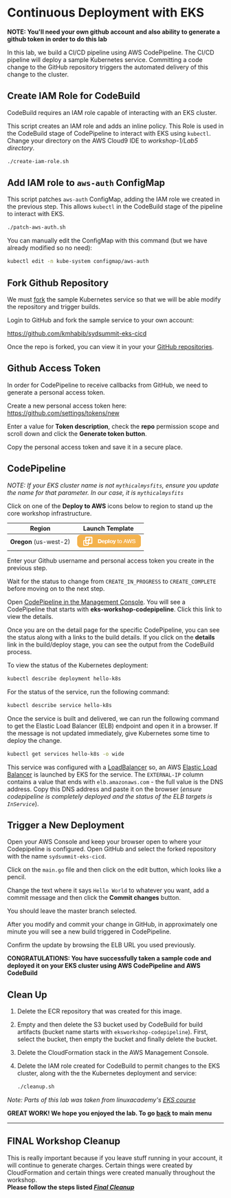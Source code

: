 # Continuous Deployment with EKS

**NOTE: You'll need your own github account and also ability to generate a github token in order to do this lab**

In this lab, we build a CI/CD pipeline using AWS CodePipeline. The CI/CD pipeline will deploy a sample Kubernetes service. Committing a code change to the GitHub repository triggers the automated delivery of this change to the cluster.

## Create IAM Role for CodeBuild

CodeBuild requires an IAM role capable of interacting with an EKS cluster.

This script creates an IAM role and adds an inline policy. This Role is used in the CodeBuild stage of CodePipeline to interact with EKS using `kubectl`. Change your directory on the AWS Cloud9 IDE to *workshop-1/Lab5 directory*. 

```sh
./create-iam-role.sh
```

## Add IAM role to `aws-auth` ConfigMap

This script patches `aws-auth` ConfigMap, adding the IAM role we created in the previous step. This allows `kubectl` in the CodeBuild stage of the pipeline to interact with EKS.

```sh
./patch-aws-auth.sh
```

You can manually edit the ConfigMap with this command (but we have already modified so no need):

```sh
kubectl edit -n kube-system configmap/aws-auth
```

## Fork Github Repository

We must [fork](https://help.github.com/articles/fork-a-repo/) the sample Kubernetes service so that we will be able modify the repository and trigger builds.

Login to GitHub and fork the sample service to your own account:

<https://github.com/kmhabib/sydsummit-eks-cicd>

Once the repo is forked, you can view it in your your [GitHub repositories](https://github.com).

## Github Access Token

In order for CodePipeline to receive callbacks from GitHub, we need to generate a personal access token.

Create a new personal access token here: <https://github.com/settings/tokens/new>

Enter a value for **Token description**, check the **repo** permission scope and scroll down and click the **Generate token button**.

Copy the personal access token and save it in a secure place.

## CodePipeline

*NOTE: If your EKS cluster name is not `mythicalmysfits`, ensure you update the name for that parameter. In our case, it is `mythicalmysfits`*

Click on one of the **Deploy to AWS** icons below to region to stand up the core workshop infrastructure.

| Region | Launch Template |
| ------------ | ------------- | 
**Oregon** (us-west-2) | [![Launch Mythical Mysfits Stack into Oregon with CloudFormation](../images/deploy-to-aws.png)](https://console.aws.amazon.com/cloudformation/home?region=us-west-2#/stacks/new?stackName=eksworkshop-codepipeline&templateURL=https://s3-us-west-2.amazonaws.com/syd-eksworkshop-2019/codepipeline.yaml)  


Enter your Github username and personal access token you create in the previous step. 

Wait for the status to change from `CREATE_IN_PROGRESS` to `CREATE_COMPLETE` before moving on to the next step.

Open [CodePipeline in the Management Console](https://console.aws.amazon.com/codesuite/codepipeline/pipelines). You will see a CodePipeline that starts with **eks-workshop-codepipeline**.
Click this link to view the details.

Once you are on the detail page for the specific CodePipeline, you can see the status along with a links to the build details. If you click on the **details** link in the build/deploy stage, you can see the output from the CodeBuild process.

To view the status of the Kubernetes deployment:

```sh
kubectl describe deployment hello-k8s
```

For the status of the service, run the following command:

```sh
kubectl describe service hello-k8s
```

Once the service is built and delivered, we can run the following command to get the Elastic Load Balancer (ELB) endpoint and open it in a browser. If the message is not updated immediately, give Kubernetes some time to deploy the change.

```sh
kubectl get services hello-k8s -o wide
```

This service was configured with a [LoadBalancer](https://kubernetes.io/docs/tasks/access-application-cluster/create-external-load-balancer/) so, an AWS [Elastic Load Balancer](https://aws.amazon.com/elasticloadbalancing/) is launched by EKS for the service. The `EXTERNAL-IP` column contains a value that ends with `elb.amazonaws.com` - the full value is the DNS address. Copy this DNS address and paste it on the browser (*ensure codepipeline is completely deployed and the status of the ELB targets is `InService`*). 

## Trigger a New Deployment

Open your AWS Console and keep your browser open to where your Codepipeline is configured. Open GitHub and select the forked repository with the name `sydsummit-eks-cicd`.

Click on the `main.go` file and then click on the edit button, which looks like a pencil.

Change the text where it says `Hello World` to whatever you want, add a commit message and then click the **Commit changes** button.

You should leave the master branch selected.

After you modify and commit your change in GitHub, in approximately one minute you will see a new build triggered in CodePipeline. 

Confirm the update by browsing the ELB URL you used previously.

**CONGRATULATIONS: You have successfully taken a sample code and deployed it on your EKS cluster using AWS CodePipeline and AWS CodeBuild**

## Clean Up

1. Delete the ECR repository that was created for this image.

1. Empty and then delete the S3 bucket used by CodeBuild for build artifacts (bucket name starts with `eksworkshop-codepipeline`). First, select the bucket, then empty the bucket and finally delete the bucket.

1. Delete the CloudFormation stack in the AWS Management Console.

1. Delete the IAM role created for CodeBuild to permit changes to the EKS cluster, along with the the Kubernetes deployment and service:

    ```sh
    ./cleanup.sh
    ```
*Note: Parts of this lab was taken from linuxacademy's [EKS course](https://github.com/linuxacademy/eks-deep-dive-2019/tree/master/4-2-Continuous-Deployment)*

**GREAT WORK! We hope you enjoyed the lab. To go [back](../README.md) to main menu**

-----
## FINAL Workshop Cleanup

This is really important because if you leave stuff running in your account, it will continue to generate charges.  Certain things were created by CloudFormation and certain things were created manually throughout the workshop.  
**Please follow the steps listed  [*Final Cleanup*](finalcleanup.md)**
